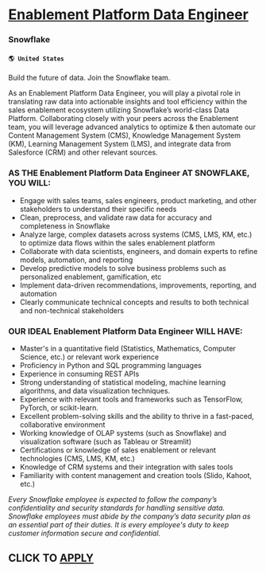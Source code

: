 # [Enablement Platform Data Engineer](https://www.remotewlb.com/apply/enablement-platform-data-engineer-57353)  
### Snowflake  
#### `🌎 United States`  

Build the future of data. Join the Snowflake team.

As an Enablement Platform Data Engineer, you will play a pivotal role in translating raw data into actionable insights and tool efficiency within the sales enablement ecosystem utilizing Snowflake’s world-class Data Platform. Collaborating closely with your peers across the Enablement team, you will leverage advanced analytics to optimize & then automate our Content Management System (CMS), Knowledge Management System (KM), Learning Management System (LMS), and integrate data from Salesforce (CRM) and other relevant sources.

###  **AS THE** **Enablement Platform Data Engineer** **AT SNOWFLAKE, YOU WILL:**

  * Engage with sales teams, sales engineers, product marketing, and other stakeholders to understand their specific needs
  * Clean, preprocess, and validate raw data for accuracy and completeness in Snowflake 
  * Analyze large, complex datasets across systems (CMS, LMS, KM, etc.) to optimize data flows within the sales enablement platform
  * Collaborate with data scientists, engineers, and domain experts to refine models, automation, and reporting
  * Develop predictive models to solve business problems such as personalized enablement, gamification, etc
  * Implement data-driven recommendations, improvements, reporting, and automation 
  * Clearly communicate technical concepts and results to both technical and non-technical stakeholders

###  **OUR IDEAL** **Enablement Platform Data Engineer** **WILL HAVE:**

  * Master's in a quantitative field (Statistics, Mathematics, Computer Science, etc.) or relevant work experience
  * Proficiency in Python and SQL programming languages
  * Experience in consuming REST APIs
  * Strong understanding of statistical modeling, machine learning algorithms, and data visualization techniques.
  * Experience with relevant tools and frameworks such as TensorFlow, PyTorch, or scikit-learn.
  * Excellent problem-solving skills and the ability to thrive in a fast-paced, collaborative environment
  * Working knowledge of OLAP systems (such as Snowflake) and visualization software (such as Tableau or Streamlit)
  * Certifications or knowledge of sales enablement or relevant technologies (CMS, LMS, KM, etc.)
  * Knowledge of CRM systems and their integration with sales tools
  * Familiarity with content management and creation tools (Slido, Kahoot, etc.)

_Every Snowflake employee is expected to follow the company’s confidentiality and security standards for handling sensitive data. Snowflake employees must abide by the company’s data security plan as an essential part of their duties. It is every employee's duty to keep customer information secure and confidential._

  
## CLICK TO [APPLY](https://www.remotewlb.com/apply/enablement-platform-data-engineer-57353)

